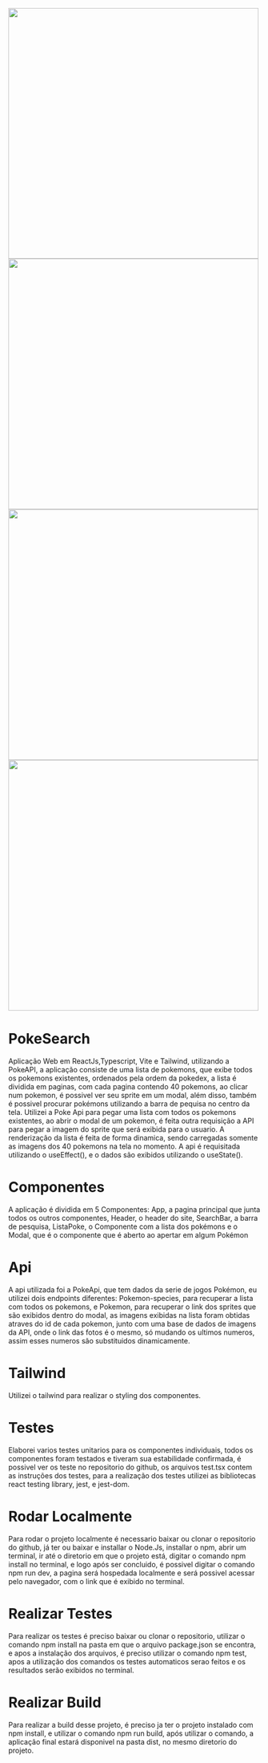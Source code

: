 
<img src="https://github.com/user-attachments/assets/b6bf5b23-6780-4676-9ea4-2e65519303cd" width="500"> <img src="https://github.com/user-attachments/assets/8f5259e6-1857-4cf2-9046-2839f3093640" width="500"> <img src="https://github.com/user-attachments/assets/14ae9d24-a64d-41d3-8fe6-244dfd0b1146" width="500"> <img src="https://github.com/user-attachments/assets/5ca2e5b8-93fb-4002-9467-2c070ce766fe" width="500">


# PokeSearch
Aplicação Web em ReactJs,Typescript, Vite e Tailwind, utilizando a PokeAPI, a aplicação consiste de uma lista de pokemons, que exibe todos os pokemons existentes, ordenados pela ordem da pokedex, a lista é dividida em paginas, com cada pagina contendo 40 pokemons, ao clicar num pokemon, é possivel ver seu sprite em um modal, além disso, também é possivel procurar pokémons utilizando a barra de pequisa no centro da tela. Utilizei a Poke Api para pegar uma lista com todos os pokemons existentes, ao abrir o modal de um pokemon, é feita outra requisição a API para pegar a imagem do sprite que será exibida para o usuario. A renderização da lista é feita de forma dinamica, sendo carregadas somente as imagens dos 40 pokemons na tela no momento. A api é requisitada utilizando o useEffect(), e o dados são exibidos utilizando o useState(). 
# Componentes
A aplicação é dividida em 5 Componentes: App, a pagina principal que junta todos os outros componentes, Header, o header do site, SearchBar, a barra de pesquisa, ListaPoke, o Componente com a lista dos pokémons e o Modal, que é o componente que é aberto ao apertar em algum Pokémon
# Api
A api utilizada foi a PokeApi, que tem dados da serie de jogos Pokémon, eu utilizei dois endpoints diferentes: Pokemon-species, para recuperar a lista com todos os pokemons, e Pokemon, para recuperar o link dos sprites que são exibidos dentro do modal, as imagens exibidas na lista foram obtidas atraves do id de cada pokemon, junto com uma base de dados de imagens da API, onde o link das fotos é o mesmo, só mudando os ultimos numeros, assim esses numeros são substituidos dinamicamente. 
# Tailwind
Utilizei o tailwind para realizar o styling dos componentes.
# Testes
Elaborei varios testes unitarios para os componentes individuais, todos os componentes foram testados e tiveram sua estabilidade confirmada, é possivel ver os teste no repositorio do github, os arquivos test.tsx contem as instruções dos testes, para a realização dos testes utilizei as bibliotecas react testing library, jest, e jest-dom.
# Rodar Localmente
Para rodar o projeto localmente é necessario baixar ou clonar o repositorio do github, já ter ou baixar e installar o Node.Js, installar o npm, abrir um terminal, ir até o diretorio em que o projeto está, digitar o comando npm install no terminal, e logo após ser concluido, é possivel digitar o comando npm run dev, a pagina será hospedada localmente e será possivel acessar pelo navegador, com o link que é exibido no terminal.
# Realizar Testes
Para realizar os testes é preciso baixar ou clonar o repositorio, utilizar o comando npm install na pasta em que o arquivo package.json se encontra, e apos a instalação dos arquivos, é preciso utilizar o comando npm test, apos a utilização dos comandos os testes automaticos serao feitos e os resultados serão exibidos no terminal.
# Realizar Build
Para realizar a build desse projeto, é preciso ja ter o projeto instalado com npm install, e utilizar o comando npm run build, após utilizar o comando, a aplicação final estará disponivel na pasta dist, no mesmo diretorio do projeto.

